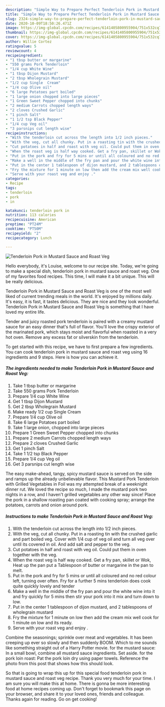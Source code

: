 ```yaml
---
description: "Simple Way to Prepare Perfect Tenderloin Pork in Mustard Sauce and Roast Veg"
title: "Simple Way to Prepare Perfect Tenderloin Pork in Mustard Sauce and Roast Veg"
slug: 2324-simple-way-to-prepare-perfect-tenderloin-pork-in-mustard-sauce-and-roast-veg
date: 2020-10-09T18:50:26.471Z
image: https://img-global.cpcdn.com/recipes/6141405800955904/751x532cq70/tenderloin-pork-in-mustard-sauce-and-roast-veg-recipe-main-photo.jpg
thumbnail: https://img-global.cpcdn.com/recipes/6141405800955904/751x532cq70/tenderloin-pork-in-mustard-sauce-and-roast-veg-recipe-main-photo.jpg
cover: https://img-global.cpcdn.com/recipes/6141405800955904/751x532cq70/tenderloin-pork-in-mustard-sauce-and-roast-veg-recipe-main-photo.jpg
author: Willie Cortez
ratingvalue: 5
reviewcount: 4
recipeingredient:
- "1 tbsp butter or margarine"
- "550 grams Pork Tenderloin"
- "1/4 cup White Wine"
- "1 tbsp Dijon Mustard"
- "2 tbsp Wholegrain Mustard"
- "1/2 cup Single  Cream"
- "1/4 cup Olive oil"
- "6 large Potatoes part boiled"
- "1 large onion chopped into large pieces"
- "1 Green Sweet Pepper chopped into chunks"
- "2 medium Carrots chopped length ways"
- "2 cloves Crushed Garlic"
- "1 pinch Salt"
- "1 1/2 tsp Black Pepper"
- "1/4 cup Veg oil"
- "3 parsnips cut length wise"
recipeinstructions:
- "With the tenderloin cut across the length into 1/2 inch pieces."
- "With the veg, cut all chunky. Put in a roasting tin with the crushed garlic and part boiled veg. Cover with 1/4 cup of veg oil and turn all veg over until its covered in oil. And add salt and pepper to the veg."
- "Cut potatoes in half and roast with veg oil. Could put them in oven together with the veg."
- "When the roast veg is half way cooked. Get a fry pan, skillet or Wok, Heat up the pan put a Tablespoon of butter or margarine in the pan to melt."
- "Put in the pork and fry for 5 mins or until all coloured and no red colour left, turning over often. Fry for a further 5 mins tenderloin does cook quite quickly lovely and tender"
- "Make a well in the middle of the fry pan and pour the white wine into it and fry quickly for 5 mins then stir your pork into it mix and turn down to low."
- "Put in the center 1 tablespoon of dijon mustard, and 2 tablespoons of wholegrain mustard"
- "Fry the mixture for 1 minute on low then add the cream mix well cook for 1 minute on low and its ready."
- "Serve with your roast veg and enjoy ."
categories:
- Recipe
tags:
- tenderloin
- pork
- in

katakunci: tenderloin pork in 
nutrition: 113 calories
recipecuisine: American
preptime: "PT24M"
cooktime: "PT50M"
recipeyield: "2"
recipecategory: Lunch

---
```



![Tenderloin Pork in Mustard Sauce and Roast Veg](https://img-global.cpcdn.com/recipes/6141405800955904/751x532cq70/tenderloin-pork-in-mustard-sauce-and-roast-veg-recipe-main-photo.jpg)

Hello everybody, it's Louise, welcome to our recipe site. Today, we're going to make a special dish, tenderloin pork in mustard sauce and roast veg. One of my favorites food recipes. This time, I will make it a bit unique. This will be really delicious.

Tenderloin Pork in Mustard Sauce and Roast Veg is one of the most well liked of current trending meals in the world. It's enjoyed by millions daily. It's easy, it is fast, it tastes delicious. They are nice and they look wonderful. Tenderloin Pork in Mustard Sauce and Roast Veg is something that I have loved my entire life.

Tender and juicy roasted pork tenderloin is paired with a creamy mustard sauce for an easy dinner that&#39;s full of flavor. You&#39;ll love the crispy exterior of the marinated pork, which stays moist and flavorful when roasted in a very hot oven. Remove any excess fat or silverskin from the tenderloin.


To get started with this recipe, we have to first prepare a few ingredients. You can cook tenderloin pork in mustard sauce and roast veg using 16 ingredients and 9 steps. Here is how you can achieve it.

<!--inarticleads1-->

##### The ingredients needed to make Tenderloin Pork in Mustard Sauce and Roast Veg:

1. Take 1 tbsp butter or margarine
1. Take 550 grams Pork Tenderloin
1. Prepare 1/4 cup White Wine
1. Get 1 tbsp Dijon Mustard
1. Get 2 tbsp Wholegrain Mustard
1. Make ready 1/2 cup Single  Cream
1. Prepare 1/4 cup Olive oil
1. Take 6 large Potatoes part boiled
1. Take 1 large onion, chopped into large pieces
1. Prepare 1 Green Sweet Pepper chopped into chunks
1. Prepare 2 medium Carrots chopped length ways
1. Prepare 2 cloves Crushed Garlic
1. Get 1 pinch Salt
1. Take 1 1/2 tsp Black Pepper
1. Prepare 1/4 cup Veg oil
1. Get 3 parsnips cut length wise


The easy make-ahead, tangy, spicy mustard sauce is served on the side and ramps up the already unbelievable flavor. This Mustard Pork Tenderloin with Grilled Vegetables in Foil was my attempted break of a weeknight dinner rut. We loved the recipe so much, I made the mustard pork two nights in a row, and I haven&#39;t grilled vegetables any other way since! Place the pork in a shallow roasting pan coated with cooking spray; arrange the potatoes, carrots and onion around pork. 

<!--inarticleads2-->

##### Instructions to make Tenderloin Pork in Mustard Sauce and Roast Veg:

1. With the tenderloin cut across the length into 1/2 inch pieces.
1. With the veg, cut all chunky. Put in a roasting tin with the crushed garlic and part boiled veg. Cover with 1/4 cup of veg oil and turn all veg over until its covered in oil. And add salt and pepper to the veg.
1. Cut potatoes in half and roast with veg oil. Could put them in oven together with the veg.
1. When the roast veg is half way cooked. Get a fry pan, skillet or Wok, Heat up the pan put a Tablespoon of butter or margarine in the pan to melt.
1. Put in the pork and fry for 5 mins or until all coloured and no red colour left, turning over often. Fry for a further 5 mins tenderloin does cook quite quickly lovely and tender
1. Make a well in the middle of the fry pan and pour the white wine into it and fry quickly for 5 mins then stir your pork into it mix and turn down to low.
1. Put in the center 1 tablespoon of dijon mustard, and 2 tablespoons of wholegrain mustard
1. Fry the mixture for 1 minute on low then add the cream mix well cook for 1 minute on low and its ready.
1. Serve with your roast veg and enjoy .


Combine the seasonings; sprinkle over meat and vegetables. It has been creeping up ever so slowly and then suddenly BOOM. Which to me sounds like something straight out of a Harry Potter movie. for the mustard sauce: In a small bowl, combine all mustard sauce ingredients. Set aside. for the pork loin roast: Pat the pork loin dry using paper towels. Reference the photo from this post that shows how this should look. 

So that is going to wrap this up for this special food tenderloin pork in mustard sauce and roast veg recipe. Thank you very much for your time. I am sure you will make this at home. There is gonna be more interesting food at home recipes coming up. Don't forget to bookmark this page on your browser, and share it to your loved ones, friends and colleague. Thanks again for reading. Go on get cooking!
